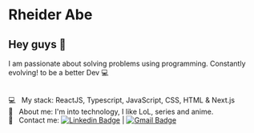 # Rheider Abe

## Hey guys 👋
I am passionate about solving problems using programming.
Constantly evolving! to be a better Dev :computer:

 <br/> :computer: &nbsp; My stack: ReactJS, Typescript, JavaScript, CSS, HTML & Next.js
 <br/> 💬  &nbsp; About me: I'm into technology, I like LoL, series and anime. 
 <br/> :email: &nbsp; Contact me: [![Linkedin Badge](https://img.shields.io/badge/-RheiderAbe-blue?style=flat-square&logo=Linkedin&logoColor=white&link=https://www.linkedin.com/in/rheiderabe/)](https://www.linkedin.com/in/rheiderabe/) 
| 
[![Gmail Badge](https://img.shields.io/badge/-rheiderline@gmail.com-c14438?style=flat-square&logo=Gmail&logoColor=white&link=mailto:rheiderline@gmail.com)](mailto:rheiderline@gmail.com)


